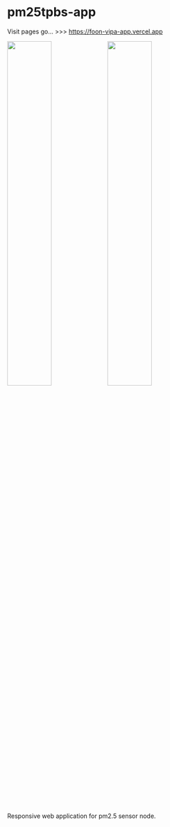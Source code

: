 # pm25tpbs-app

Visit pages go... >>> https://foon-vipa-app.vercel.app

<img src="https://user-images.githubusercontent.com/20137401/164976796-d8a2c330-c531-487a-bbfd-25ddc18c8ffd.png" width="45%"></img> <img src="https://user-images.githubusercontent.com/20137401/164976800-74d6fee8-6877-4b9b-b6cc-10f7d922aab2.png" width="45%"></img> 


Responsive web application for pm2.5 sensor node.
